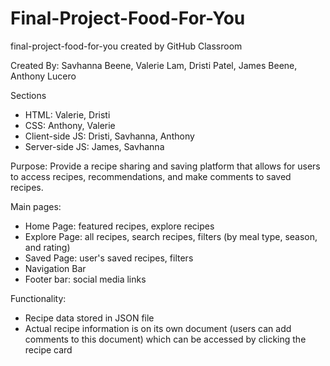 # Final-Project-Food-For-You
final-project-food-for-you created by GitHub Classroom

Created By: Savhanna Beene, Valerie Lam, Dristi Patel, James Beene, Anthony Lucero

Sections
  - HTML: Valerie, Dristi
  - CSS: Anthony, Valerie
  - Client-side JS: Dristi, Savhanna, Anthony
  - Server-side JS: James, Savhanna

Purpose: Provide a recipe sharing and saving platform that allows for users to access recipes, recommendations, and make comments to saved recipes.

Main pages:
  - Home Page: featured recipes, explore recipes
  - Explore Page: all recipes, search recipes, filters (by meal type, season, and rating)
  - Saved Page: user's saved recipes, filters
  - Navigation Bar
  - Footer bar: social media links

Functionality:
  - Recipe data stored in JSON file
  - Actual recipe information is on its own document (users can add comments to this document) which can be accessed by clicking the recipe card
